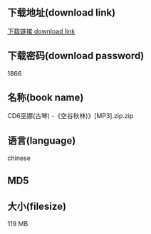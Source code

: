 ## 下载地址(download link)
[下载链接 download link](https://voluble-croquembouche-d321dc.netlify.app/?s=CD6%E5%B7%AB%E5%A8%9C%28%E5%8F%A4%E7%90%B4%29+-%E3%80%8A%E7%A9%BA%E8%B0%B7%E7%A7%8B%E6%9E%97%29%E3%80%8B%5BMP3%5D.zip)

## 下载密码(download password)
1866

## 名称(book name)
CD6巫娜(古琴) -《空谷秋林)》[MP3].zip.zip

## 语言(language)
chinese

## MD5


## 大小(filesize)
119 MB
